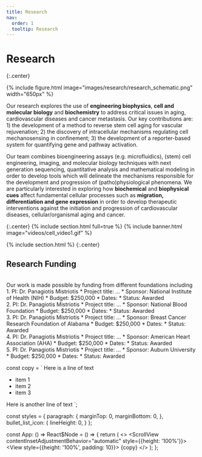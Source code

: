 ```yaml
---
title: Research
nav:
  order: 1
  tooltip: Research
---
```


# <i class="fas fa-microscope"></i>Research

{:.center}

{%
  include figure.html
  image="images/research/research_schematic.png"
  width="650px"
%}

Our research explores the use of **engineering biophysics**, **cell and molecular biology** and **biochemistry** to address critical issues in aging, cardiovascular diseases and cancer metastasis. Our key contributions are: 1) the development of a method to reverse stem cell aging for vascular rejuvenation; 2) the discovery of intracellular mechanisms regulating cell mechanosensing in confinement; 3) the development of a reporter-based system for quantifying gene and pathway activation.

Our team combines bioengineering assays (e.g. microfluidics), (stem) cell engineering, imaging, and molecular biology techniques with next generation sequencing, quantitative analysis and mathematical modeling in order to develop tools which will delineate the mechanisms responsible for the development and progression of (patho)physiological phenomena. We are particularly interested in exploring how **biochemical** and **biophysical cues** affect fundamental cellular processes such as **migration, differentiation and gene expression** in order to develop therapeutic interventions against the initiation and progression of cardiovascular diseases, cellular/organismal aging and cancer.

{:.center}
{% include section.html full=true %}
{% include banner.html image="videos/cell_video1.gif" %}


{% include section.html %}
{:.center}

## Research Funding

<br/>
Our work is made possible by funding from different foundations including 
<br/>
1. PI: Dr. Panagiotis Mistriotis
  * Project title: ...
  * Sponsor: National Institute of Health (NIH)
  * Budget: $250,000 
  * Dates:
  * Status: Awarded
<br/>
2. PI: Dr. Panagiotis Mistriotis  
  * Project title: ...
  * Sponsor: National Blood Foundation
  * Budget: $250,000 
  * Dates:
  * Status: Awarded
<br/>
3. PI: Dr. Panagiotis Mistriotis  
  * Project title: ...
  * Sponsor: Breast Cancer Research Foundation of Alabama
  * Budget: $250,000 
  * Dates:
  * Status: Awarded
<br/>
4. PI: Dr. Panagiotis Mistriotis  
  * Project title: ...
  * Sponsor: American Heart Association (AHA)
  * Budget: $250,000 
  * Dates:
  * Status: Awarded
<br/>
5. PI: Dr. Panagiotis Mistriotis  
  * Project title: ...
  * Sponsor: Auburn University
  * Budget: $250,000 
  * Dates:
  * Status: Awarded


const copy = `
Here is a line of text

- item 1
- item 2
- item 3

Here is another line of text
`;

const styles = {
  paragraph: {
    marginTop: 0,
    marginBottom: 0,
  },
  bullet_list_icon: {
    lineHeight: 0,
  }
};

const App: () => React$Node = () => {
  return (
    <>
      <SafeAreaView>
        <ScrollView
          contentInsetAdjustmentBehavior="automatic"
          style={{height: '100%'}}>
          <View style={{height: '100%', padding: 10}}>
            <Markdown 
              debugPrintTree
              style={styles}
            >
              {copy}
            </Markdown>
          </View>
        </ScrollView>
      </SafeAreaView>
    </>
  );
};

